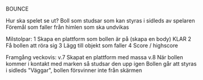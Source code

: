 BOUNCE

Hur ska spelet se ut?
    Boll som studsar som kan styras i sidleds av spelaren
    Föremål som faller från himlen som ska undvikas

Milstolpar:
1 Skapa en plattform som bollen är på (skapa en body)       KLAR
2 Få bollen att röra sig
3 Lägg till objekt som faller
4 Score / highscore

Framgång veckovis:
v.7 Skapat en plattform med massa
v.8 När bollen kommer i kontakt med marken så studsar den upp igen
    Bollen går att styras i sidleds
    "Väggar", bollen försvinner inte från skärmen